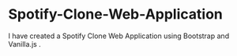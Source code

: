 # Spotify-Clone-Web-Application
I have created a Spotify Clone Web Application using Bootstrap and Vanilla.js .
